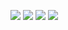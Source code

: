 [![](https://raw.githubusercontent.com/YouFoundAlpha/cdn/main/git.svg)](https://alpha.is-a.dev/github)
[![](https://spotify-github-profile.vercel.app/api/view.svg?uid=pse89k5gpgud4vnulv2lcdzvk&cover_image=true&theme=novatorem&bar_color=7a02f2&bar_color_cover=true)](https://alpha.is-a.dev/github)
[![](https://github-readme-stats.vercel.app/api?username=YouFoundAlpha&theme=dark&show_icons=true)](https://gg.gg/youfoundalpha)
[![](https://github-readme-stats.vercel.app/api/top-langs/?username=YouFoundAlpha&langs_count=15)](https://alpha.is-a.dev/github)

